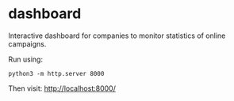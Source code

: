 # dashboard
Interactive dashboard for companies to monitor statistics of online campaigns.

Run using:
```shell
python3 -m http.server 8000
```

Then visit: <http://localhost:8000/>